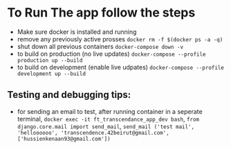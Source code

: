 # To Run The app follow the steps

- Make sure docker is installed and running
- remove any previously active prosses `docker rm -f $(docker ps -a -q)`
- shut down all previous containers `docker-compose down -v`
- to build on production (no live updates) `docker-compose --profile production up --build`
- to build on development (enable live udpates) `docker-compose --profile development up --build`


## Testing and debugging tips:

- for sending an email to test, after running container in a seperate terminal, `docker exec -it ft_transcendance_app_dev bash`, `from django.core.mail import send_mail`, `send_mail ('test mail', 'helloooooo', 'transcendence.42beirut@gmail.com', ['hussienkenaan93@gmail.com'])`

